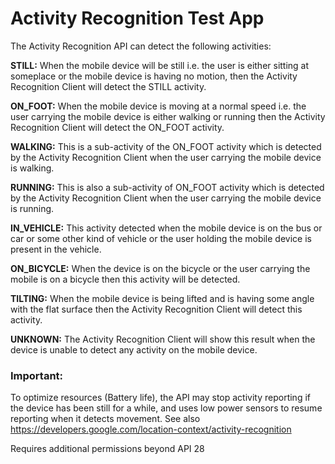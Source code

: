 # Activity Recognition Test App

The Activity Recognition API can detect the following activities:

**STILL:** When the mobile device will be still i.e. the user is either sitting at someplace or the mobile device is having no motion, then the Activity Recognition Client will detect the STILL activity.

**ON_FOOT:** When the mobile device is moving at a normal speed i.e. the user carrying the mobile device is either walking or running then the Activity Recognition Client will detect the ON_FOOT activity.

**WALKING:** This is a sub-activity of the ON_FOOT activity which is detected by the Activity Recognition Client when the user carrying the mobile device is walking.

**RUNNING:** This is also a sub-activity of ON_FOOT activity which is detected by the Activity Recognition Client when the user carrying the mobile device is running.

**IN_VEHICLE:** This activity detected when the mobile device is on the bus or car or some other kind of vehicle or the user holding the mobile device is present in the vehicle.

**ON_BICYCLE:** When the device is on the bicycle or the user carrying the mobile is on a bicycle then this activity will be detected.

**TILTING:** When the mobile device is being lifted and is having some angle with the flat surface then the Activity Recognition Client will detect this activity.

**UNKNOWN:** The Activity Recognition Client will show this result when the device is unable to detect any activity on the mobile device.

### Important:
To optimize resources (Battery life), the API may stop activity reporting if the device has been still for a while, and uses low power sensors to resume reporting when it detects movement. See also https://developers.google.com/location-context/activity-recognition

Requires additional permissions beyond API 28